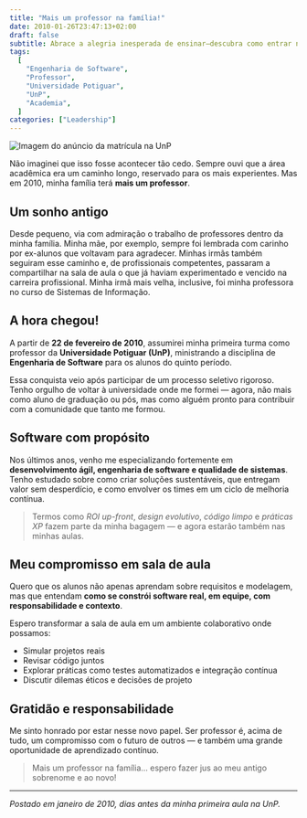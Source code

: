 ```yaml
---
title: "Mais um professor na família!"
date: 2010-01-26T23:47:13+02:00
draft: false
subtitle: Abrace a alegria inesperada de ensinar—descubra como entrar na academia cedo cria oportunidades para retribuir, simular projetos reais e inspirar a próxima geração de engenheiros de software
tags:
  [
    "Engenharia de Software",
    "Professor",
    "Universidade Potiguar",
    "UnP",
    "Academia",
  ]
categories: ["Leadership"]
---
```


![Imagem do anúncio da matrícula na UnP](/uploads/2010/01/Screen-shot-2010-01-26-at-8.44.18-PM.png)

Não imaginei que isso fosse acontecer tão cedo. Sempre ouvi que a área acadêmica era um caminho longo, reservado para os mais experientes. Mas em 2010, minha família terá **mais um professor**.

## Um sonho antigo

Desde pequeno, via com admiração o trabalho de professores dentro da minha família. Minha mãe, por exemplo, sempre foi lembrada com carinho por ex-alunos que voltavam para agradecer. Minhas irmãs também seguiram esse caminho e, de profissionais competentes, passaram a compartilhar na sala de aula o que já haviam experimentado e vencido na carreira profissional. Minha irmã mais velha, inclusive, foi minha professora no curso de Sistemas de Informação.

## A hora chegou!

A partir de **22 de fevereiro de 2010**, assumirei minha primeira turma como professor da **Universidade Potiguar (UnP)**, ministrando a disciplina de **Engenharia de Software** para os alunos do quinto período.

Essa conquista veio após participar de um processo seletivo rigoroso. Tenho orgulho de voltar à universidade onde me formei — agora, não mais como aluno de graduação ou pós, mas como alguém pronto para contribuir com a comunidade que tanto me formou.

## Software com propósito

Nos últimos anos, venho me especializando fortemente em **desenvolvimento ágil, engenharia de software e qualidade de sistemas**. Tenho estudado sobre como criar soluções sustentáveis, que entregam valor sem desperdício, e como envolver os times em um ciclo de melhoria contínua.

> Termos como _ROI up-front_, _design evolutivo_, _código limpo_ e _práticas XP_ fazem parte da minha bagagem — e agora estarão também nas minhas aulas.

## Meu compromisso em sala de aula

Quero que os alunos não apenas aprendam sobre requisitos e modelagem, mas que entendam **como se constrói software real, em equipe, com responsabilidade e contexto**.

Espero transformar a sala de aula em um ambiente colaborativo onde possamos:

- Simular projetos reais
- Revisar código juntos
- Explorar práticas como testes automatizados e integração contínua
- Discutir dilemas éticos e decisões de projeto

## Gratidão e responsabilidade

Me sinto honrado por estar nesse novo papel. Ser professor é, acima de tudo, um compromisso com o futuro de outros — e também uma grande oportunidade de aprendizado contínuo.

> Mais um professor na família... espero fazer jus ao meu antigo sobrenome e ao novo!

---

_Postado em janeiro de 2010, dias antes da minha primeira aula na UnP._
